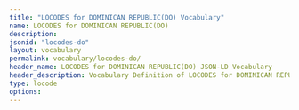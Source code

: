 ```yaml
---
title: "LOCODES for DOMINICAN REPUBLIC(DO) Vocabulary"
name: LOCODES for DOMINICAN REPUBLIC(DO) 
description: 
jsonid: "locodes-do"
layout: vocabulary
permalink: vocabulary/locodes-do/
header_name: LOCODES for DOMINICAN REPUBLIC(DO) JSON-LD Vocabulary
header_description: Vocabulary Definition of LOCODES for DOMINICAN REPUBLIC(DO) semantics in HTML format. JSON-LD format is available at [locodes-do.jsonld](https://edi3.org/vocabulary/locodes-do.jsonld)
type: locode
options:
---
```

